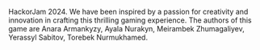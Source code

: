 HackorJam 2024.
We have been inspired by a passion for creativity and innovation in crafting this thrilling gaming experience.
The authors of this game are Anara Armankyzy, Ayala Nurakyn, Meirambek Zhumagaliyev, Yerassyl Sabitov, Torebek Nurmukhamed.

